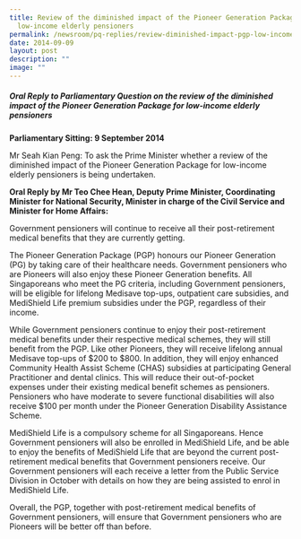 ```yaml
---
title: Review of the diminished impact of the Pioneer Generation Package for
  low‑income elderly pensioners
permalink: /newsroom/pq-replies/review-diminished-impact-pgp-low-income-elderly-pensioners/
date: 2014-09-09
layout: post
description: ""
image: ""
---
```

##### Oral Reply to Parliamentary Question on the review of the diminished impact of the Pioneer Generation Package for low-income elderly pensioners

**Parliamentary Sitting: 9 September 2014**

Mr Seah Kian Peng: To ask the Prime Minister whether a review of the diminished impact of the Pioneer Generation Package for low-income elderly pensioners is being undertaken.

**Oral Reply by Mr Teo Chee Hean, Deputy Prime Minister, Coordinating Minister for National Security, Minister in charge of the Civil Service and Minister for Home Affairs:**

Government pensioners will continue to receive all their post-retirement medical benefits that they are currently getting.

The Pioneer Generation Package (PGP) honours our Pioneer Generation (PG) by taking care of their healthcare needs. Government pensioners who are Pioneers will also enjoy these Pioneer Generation benefits. All Singaporeans who meet the PG criteria, including Government pensioners, will be eligible for lifelong Medisave top-ups, outpatient care subsidies, and MediShield Life premium subsidies under the PGP, regardless of their income.

While Government pensioners continue to enjoy their post-retirement medical benefits under their respective medical schemes, they will still benefit from the PGP. Like other Pioneers, they will receive lifelong annual Medisave top-ups of $200 to $800. In addition, they will enjoy enhanced Community Health Assist Scheme (CHAS) subsidies at participating General Practitioner and dental clinics. This will reduce their out-of-pocket expenses under their existing medical benefit schemes as pensioners. Pensioners who have moderate to severe functional disabilities will also receive $100 per month under the Pioneer Generation Disability Assistance Scheme.

MediShield Life is a compulsory scheme for all Singaporeans. Hence Government pensioners will also be enrolled in MediShield Life, and be able to enjoy the benefits of MediShield Life that are beyond the current post-retirement medical benefits that Government pensioners receive. Our Government pensioners will each receive a letter from the Public Service Division in October with details on how they are being assisted to enrol in MediShield Life.

Overall, the PGP, together with post-retirement medical benefits of Government pensioners, will ensure that Government pensioners who are Pioneers will be better off than before.